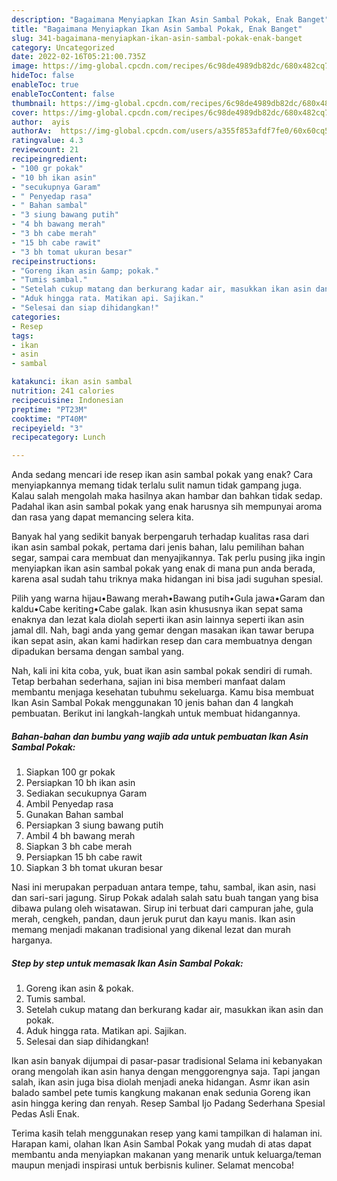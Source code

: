 ```yaml
---
description: "Bagaimana Menyiapkan Ikan Asin Sambal Pokak, Enak Banget"
title: "Bagaimana Menyiapkan Ikan Asin Sambal Pokak, Enak Banget"
slug: 341-bagaimana-menyiapkan-ikan-asin-sambal-pokak-enak-banget
category: Uncategorized
date: 2022-02-16T05:21:00.735Z
image: https://img-global.cpcdn.com/recipes/6c98de4989db82dc/680x482cq70/ikan-asin-sambal-pokak-foto-resep-utama.jpg
hideToc: false
enableToc: true
enableTocContent: false
thumbnail: https://img-global.cpcdn.com/recipes/6c98de4989db82dc/680x482cq70/ikan-asin-sambal-pokak-foto-resep-utama.jpg
cover: https://img-global.cpcdn.com/recipes/6c98de4989db82dc/680x482cq70/ikan-asin-sambal-pokak-foto-resep-utama.jpg
author:  ayis
authorAv:  https://img-global.cpcdn.com/users/a355f853afdf7fe0/60x60cq50/avatar.jpg
ratingvalue: 4.3
reviewcount: 21
recipeingredient:
- "100 gr pokak"
- "10 bh ikan asin"
- "secukupnya Garam"
- " Penyedap rasa"
- " Bahan sambal"
- "3 siung bawang putih"
- "4 bh bawang merah"
- "3 bh cabe merah"
- "15 bh cabe rawit"
- "3 bh tomat ukuran besar"
recipeinstructions:
- "Goreng ikan asin &amp; pokak."
- "Tumis sambal."
- "Setelah cukup matang dan berkurang kadar air, masukkan ikan asin dan pokak."
- "Aduk hingga rata. Matikan api. Sajikan."
- "Selesai dan siap dihidangkan!"
categories:
- Resep
tags:
- ikan
- asin
- sambal

katakunci: ikan asin sambal 
nutrition: 241 calories
recipecuisine: Indonesian
preptime: "PT23M"
cooktime: "PT40M"
recipeyield: "3"
recipecategory: Lunch

---
```



Anda sedang mencari ide resep ikan asin sambal pokak yang enak? Cara menyiapkannya memang tidak terlalu sulit namun tidak gampang juga. Kalau salah mengolah maka hasilnya akan hambar dan bahkan tidak sedap. Padahal ikan asin sambal pokak yang enak harusnya sih mempunyai aroma dan rasa yang dapat memancing selera kita.


Banyak hal yang sedikit banyak berpengaruh terhadap kualitas rasa dari ikan asin sambal pokak, pertama dari jenis bahan, lalu pemilihan bahan segar, sampai cara membuat dan menyajikannya. Tak perlu pusing jika ingin menyiapkan ikan asin sambal pokak yang enak di mana pun anda berada, karena asal sudah tahu triknya maka hidangan ini bisa jadi suguhan spesial.

Pilih yang warna hijau•Bawang merah•Bawang putih•Gula jawa•Garam dan kaldu•Cabe keriting•Cabe galak. Ikan asin khususnya ikan sepat sama enaknya dan lezat kala diolah seperti ikan asin lainnya seperti ikan asin jamal dll. Nah, bagi anda yang gemar dengan masakan ikan tawar berupa ikan sepat asin, akan kami hadirkan resep dan cara membuatnya dengan dipadukan bersama dengan sambal yang.


Nah, kali ini kita coba, yuk, buat ikan asin sambal pokak sendiri di rumah. Tetap berbahan sederhana, sajian ini bisa memberi manfaat dalam membantu menjaga kesehatan tubuhmu sekeluarga. Kamu bisa membuat Ikan Asin Sambal Pokak menggunakan 10 jenis bahan dan 4 langkah pembuatan. Berikut ini langkah-langkah untuk membuat hidangannya.

<!--inarticleads1-->

##### Bahan-bahan dan bumbu yang wajib ada untuk pembuatan Ikan Asin Sambal Pokak:

1. Siapkan 100 gr pokak
1. Persiapkan 10 bh ikan asin
1. Sediakan secukupnya Garam
1. Ambil  Penyedap rasa
1. Gunakan  Bahan sambal
1. Persiapkan 3 siung bawang putih
1. Ambil 4 bh bawang merah
1. Siapkan 3 bh cabe merah
1. Persiapkan 15 bh cabe rawit
1. Siapkan 3 bh tomat ukuran besar


Nasi ini merupakan perpaduan antara tempe, tahu, sambal, ikan asin, nasi dan sari-sari jagung. Sirup Pokak adalah salah satu buah tangan yang bisa dibawa pulang oleh wisatawan. Sirup ini terbuat dari campuran jahe, gula merah, cengkeh, pandan, daun jeruk purut dan kayu manis. Ikan asin memang menjadi makanan tradisional yang dikenal lezat dan murah harganya. 

<!--inarticleads2-->

##### Step by step untuk memasak Ikan Asin Sambal Pokak:

1. Goreng ikan asin &amp; pokak.
1. Tumis sambal.
1. Setelah cukup matang dan berkurang kadar air, masukkan ikan asin dan pokak.
1. Aduk hingga rata. Matikan api. Sajikan.
1. Selesai dan siap dihidangkan!

Ikan asin banyak dijumpai di pasar-pasar tradisional Selama ini kebanyakan orang mengolah ikan asin hanya dengan menggorengnya saja. Tapi jangan salah, ikan asin juga bisa diolah menjadi aneka hidangan. Asmr ikan asin balado sambel pete tumis kangkung makanan enak sedunia Goreng ikan asin hingga kering dan renyah. Resep Sambal Ijo Padang Sederhana Spesial Pedas Asli Enak. 

Terima kasih telah menggunakan resep yang kami tampilkan di halaman ini. Harapan kami, olahan Ikan Asin Sambal Pokak yang mudah di atas dapat membantu anda menyiapkan makanan yang menarik untuk keluarga/teman maupun menjadi inspirasi untuk berbisnis kuliner. Selamat mencoba!
